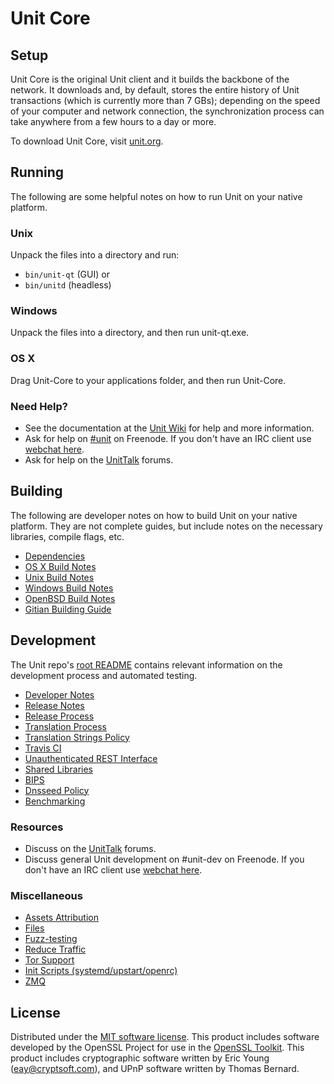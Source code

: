 Unit Core
=============

Setup
---------------------
Unit Core is the original Unit client and it builds the backbone of the network. It downloads and, by default, stores the entire history of Unit transactions (which is currently more than 7 GBs); depending on the speed of your computer and network connection, the synchronization process can take anywhere from a few hours to a day or more.

To download Unit Core, visit [unit.org](https://unit.org).

Running
---------------------
The following are some helpful notes on how to run Unit on your native platform.

### Unix

Unpack the files into a directory and run:

- `bin/unit-qt` (GUI) or
- `bin/unitd` (headless)

### Windows

Unpack the files into a directory, and then run unit-qt.exe.

### OS X

Drag Unit-Core to your applications folder, and then run Unit-Core.

### Need Help?

* See the documentation at the [Unit Wiki](https://unit.info/)
for help and more information.
* Ask for help on [#unit](http://webchat.freenode.net?channels=unit) on Freenode. If you don't have an IRC client use [webchat here](http://webchat.freenode.net?channels=unit).
* Ask for help on the [UnitTalk](https://unittalk.io/) forums.

Building
---------------------
The following are developer notes on how to build Unit on your native platform. They are not complete guides, but include notes on the necessary libraries, compile flags, etc.

- [Dependencies](dependencies.md)
- [OS X Build Notes](build-osx.md)
- [Unix Build Notes](build-unix.md)
- [Windows Build Notes](build-windows.md)
- [OpenBSD Build Notes](build-openbsd.md)
- [Gitian Building Guide](gitian-building.md)

Development
---------------------
The Unit repo's [root README](/README.md) contains relevant information on the development process and automated testing.

- [Developer Notes](developer-notes.md)
- [Release Notes](release-notes.md)
- [Release Process](release-process.md)
- [Translation Process](translation_process.md)
- [Translation Strings Policy](translation_strings_policy.md)
- [Travis CI](travis-ci.md)
- [Unauthenticated REST Interface](REST-interface.md)
- [Shared Libraries](shared-libraries.md)
- [BIPS](bips.md)
- [Dnsseed Policy](dnsseed-policy.md)
- [Benchmarking](benchmarking.md)

### Resources
* Discuss on the [UnitTalk](https://unittalk.io/) forums.
* Discuss general Unit development on #unit-dev on Freenode. If you don't have an IRC client use [webchat here](http://webchat.freenode.net/?channels=unit-dev).

### Miscellaneous
- [Assets Attribution](assets-attribution.md)
- [Files](files.md)
- [Fuzz-testing](fuzzing.md)
- [Reduce Traffic](reduce-traffic.md)
- [Tor Support](tor.md)
- [Init Scripts (systemd/upstart/openrc)](init.md)
- [ZMQ](zmq.md)

License
---------------------
Distributed under the [MIT software license](/COPYING).
This product includes software developed by the OpenSSL Project for use in the [OpenSSL Toolkit](https://www.openssl.org/). This product includes
cryptographic software written by Eric Young ([eay@cryptsoft.com](mailto:eay@cryptsoft.com)), and UPnP software written by Thomas Bernard.
